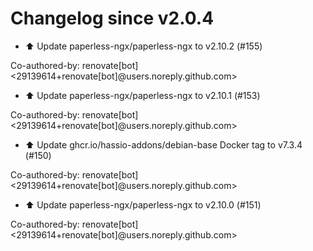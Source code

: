 # Changelog since v2.0.4
- ⬆️ Update paperless-ngx/paperless-ngx to v2.10.2 (#155)

Co-authored-by: renovate[bot] <29139614+renovate[bot]@users.noreply.github.com> 
- ⬆️ Update paperless-ngx/paperless-ngx to v2.10.1 (#153)

Co-authored-by: renovate[bot] <29139614+renovate[bot]@users.noreply.github.com> 
- ⬆️ Update ghcr.io/hassio-addons/debian-base Docker tag to v7.3.4 (#150)

Co-authored-by: renovate[bot] <29139614+renovate[bot]@users.noreply.github.com> 
- ⬆️ Update paperless-ngx/paperless-ngx to v2.10.0 (#151)

Co-authored-by: renovate[bot] <29139614+renovate[bot]@users.noreply.github.com> 
